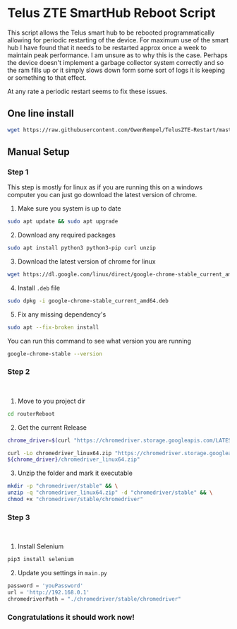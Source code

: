 # Telus ZTE SmartHub Reboot Script

This script allows the Telus smart hub to be rebooted programmatically allowing for periodic restarting of the device. For maximum use of the smart hub I have found that it needs to be restarted approx once a week to maintain peak performance.
I am unsure as to why this is the case. Perhaps the device doesn't implement a garbage collector system correctly and so the ram fills up or it simply slows down form some sort of logs it is keeping or something to that effect.

At any rate a periodic restart seems to fix these issues.


## One line install

```bash
wget https://raw.githubusercontent.com/OwenRempel/TelusZTE-Restart/master/install.sh && bash install.sh
```

## Manual Setup


### Step 1

This step is mostly for linux as if you are running this on a windows computer you can just go download the latest version of chrome.

1. Make sure you system is up to date

```bash
sudo apt update && sudo apt upgrade
```

2. Download any required packages
```bash
sudo apt install python3 python3-pip curl unzip
```

3. Download the latest version of chrome for linux
```bash
wget https://dl.google.com/linux/direct/google-chrome-stable_current_amd64.deb
```
4. Install <code>.deb</code> file

```bash
sudo dpkg -i google-chrome-stable_current_amd64.deb
```

5. Fix any missing dependency's
```bash
sudo apt --fix-broken install
```
You can run this command to see what version you are running
```bash
google-chrome-stable --version
```

### Step 2

<br>

1. Move to you project dir

```bash
cd routerReboot
```

2. Get the current Release

```bash
chrome_driver=$(curl "https://chromedriver.storage.googleapis.com/LATEST_RELEASE") 
```

```bash
curl -Lo chromedriver_linux64.zip "https://chromedriver.storage.googleapis.com/\
${chrome_driver}/chromedriver_linux64.zip"
```
3. Unzip the folder and mark it executable 
```bash
mkdir -p "chromedriver/stable" && \
unzip -q "chromedriver_linux64.zip" -d "chromedriver/stable" && \
chmod +x "chromedriver/stable/chromedriver"
```

### Step 3
<br>

1. Install Selenium
```bash
pip3 install selenium
```

2. Update you settings in <code>main.py</code>

```python
password = 'youPassword'
url = 'http://192.168.0.1'
chromedriverPath = "./chromedriver/stable/chromedriver"
```


### Congratulations it should work now!